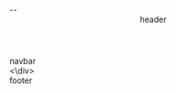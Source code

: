 <!DOCTYPE html>
<html>
<body>
  --<header> header </header>
  <nav> navbar </nav>
  <div id="sideNav" class="sidenav">
  <\div>
  <footer> footer </footer>
</body>
</html>
